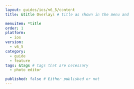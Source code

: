 ```yaml
---
layout: guides/ios/v6_5/content
title: &title Overlays # title as shown in the menu and 

menuitem: *title
order: 1
platform:
  - ios
version:
  - v6_5
category: 
  - guide
  - feature
tags: &tags # tags that are necessary
  - photo editor 

published: false # Either published or not 
---
```

